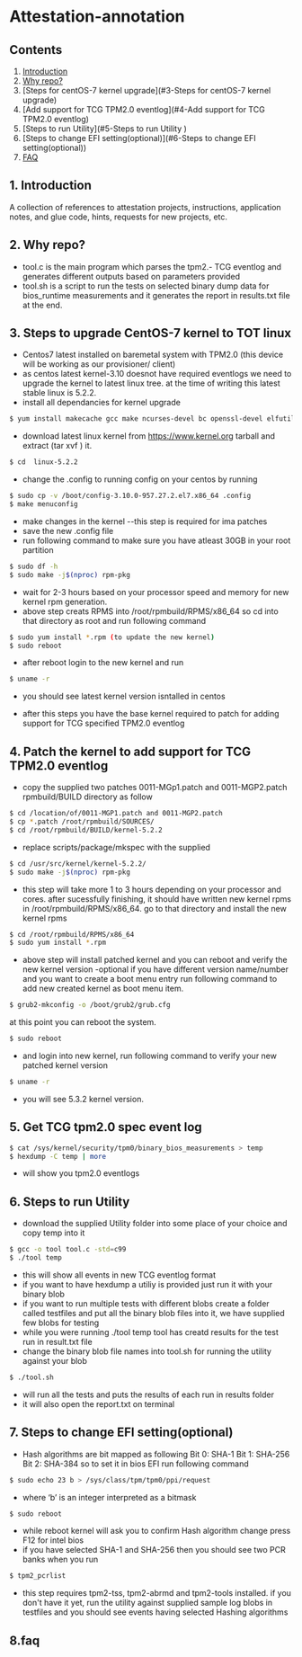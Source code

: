# Attestation-annotation

## Contents
1. [Introduction](#1-introduction)
2. [Why repo?](#2-why-repo)
3. [Steps for centOS-7  kernel upgrade](#3-Steps for centOS-7 kernel upgrade)
4. [Add support for TCG TPM2.0 eventlog](#4-Add support for TCG TPM2.0 eventlog)
5. [Steps to run Utility](#5-Steps to run Utility )
6. [Steps to change EFI setting(optional)](#6-Steps to change EFI setting(optional))
7. [FAQ](#7-faq)


## 1. Introduction
  A collection of references to attestation projects, instructions, application notes, and glue code, hints, requests for new projects, etc.
## 2. Why repo?
- tool.c is the main program which parses the tpm2.- TCG eventlog and generates different outputs based on parameters provided
- tool.sh is a script to run the tests on selected binary dump data for bios_runtime measurements and it generates the report in results.txt file at the end. 

## 3. Steps to upgrade CentOS-7 kernel to TOT linux
- Centos7 latest installed on baremetal system with TPM2.0 (this device will be working as our provisioner/ client) 
- as centos latest kernel-3.10 doesnot have required eventlogs we need to upgrade the kernel to latest linux tree. at the time of writing this latest stable linux is 5.2.2. 
- install all dependancies for kernel upgrade
```bash
$ yum install makecache gcc make ncurses-devel bc openssl-devel elfutils-libelf-devel rpm-build flex bison 
```
- download latest linux kernel from https://www.kernel.org tarball and extract (tar xvf ) it. 
```bash 
$ cd  linux-5.2.2
```
- change the .config to running config on your centos by running  
```bash 
$ sudo cp -v /boot/config-3.10.0-957.27.2.el7.x86_64 .config
$ make menuconfig 
```
- make changes in the kernel --this step is required for ima patches
- save the new .config file 
- run following command to make sure you have atleast 30GB in your root partition
```bash
$ sudo df -h 
$ sudo make -j$(nproc) rpm-pkg
```
- wait for 2-3 hours based on your processor speed and memory for new kernel rpm generation.
- above step creats RPMS into /root/rpmbuild/RPMS/x86_64 so cd into that directory as root and run following command 
```bash
$ sudo yum install *.rpm (to update the new kernel) 
$ sudo reboot
```
- after reboot login to the new kernel and run  
```bash 
$ uname -r 
``` 
- you should see latest kernel version isntalled in centos 

- after this steps you have the base kernel required to patch for adding support for TCG specified TPM2.0 eventlog

## 4. Patch the kernel to add support for TCG TPM2.0 eventlog 
- copy the supplied two patches 0011-MGp1.patch and 0011-MGP2.patch rpmbuild/BUILD directory as follow 
```bash
$ cd /location/of/0011-MGP1.patch and 0011-MGP2.patch
$ cp *.patch /root/rpmbuild/SOURCES/ 
$ cd /root/rpmbuild/BUILD/kernel-5.2.2 
```
- replace scripts/package/mkspec with the supplied
```bash
$ cd /usr/src/kernel/kernel-5.2.2/
$ sudo make -j$(nproc) rpm-pkg 
```
- this step will take more 1 to 3 hours depending on your processor and cores. after sucessfully finishing, it should have written new kernel rpms in /root/rpmbuild/RPMS/x86_64. go to that directory and install the new kernel rpms
```bash 
$ cd /root/rpmbuild/RPMS/x86_64
$ sudo yum install *.rpm
```
- above step will install patched kernel and you can reboot and verify the new kernel version
-optional if you have different version name/number and you want to create a boot menu entry run following command to add new created kernel as boot menu item.
```bash 
$ grub2-mkconfig -o /boot/grub2/grub.cfg
````
at this point you can reboot the system.
```bash
$ sudo reboot 
```
- and login into new kernel, run following command to verify your new patched kernel version
```bash 
$ uname -r 
```
- you will see 5.3.2 kernel version.

## 5. Get TCG tpm2.0 spec event log
```bash  
$ cat /sys/kernel/security/tpm0/binary_bios_measurements > temp 
$ hexdump -C temp | more 
```
- will show you tpm2.0 eventlogs 
## 6. Steps to run Utility 

- download the supplied Utility folder into some place of your choice and copy temp into it 
```bash 
$ gcc -o tool tool.c -std=c99
$ ./tool temp
```
- this will show all events in new TCG eventlog format 
- if you want to have hexdump a utiliy is provided just run it with your binary blob
- if you want to run multiple tests with different blobs create a folder called testfiles and put all the binary blob files into it, we have supplied few blobs for testing
- while you were running ./tool temp tool has creatd results for the test run in result.txt file
- change the binary blob file names into tool.sh for running the utility against your blob
```bash 
$ ./tool.sh 
```
- will run all the tests and puts the results of each run in results folder 
- it will also open the report.txt on terminal 

## 7. Steps to change EFI setting(optional)

- Hash algorithms are bit mapped as following 
  Bit 0: SHA-1
  Bit 1: SHA-256 
  Bit 2: SHA-384 
so to set it in bios EFI run following command
```bash
$ sudo echo 23 b > /sys/class/tpm/tpm0/ppi/request 
```
- where ‘b’ is an integer interpreted as a bitmask 
```bash 
$ sudo reboot 
```
- while reboot kernel will ask you to confirm Hash algorithm change press F12 for intel bios 
- if you have selected SHA-1 and SHA-256 then you should see two PCR banks when you run 
```bash
$ tpm2_pcrlist
```
- this step requires tpm2-tss, tpm2-abrmd and tpm2-tools installed. if you don't have it yet, run the utility against supplied sample log blobs in testfiles and you should see events having selected Hashing algorithms
## 8.faq
